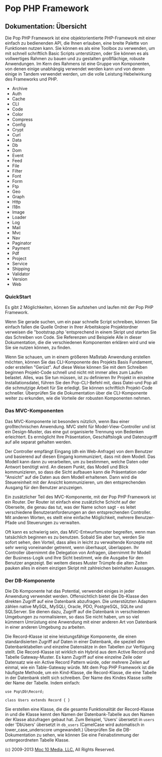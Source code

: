 Pop PHP Framework
=================

Dokumentation: Übersicht
------------------------

Die Pop PHP Framework ist eine objektorientierte PHP-Framework mit einer
einfach zu bedienenden API, die Ihnen erlauben, eine breite Palette von
Funktionen nutzen kann. Sie können es als eine Toolbox zu verwenden, um
mit schnell schriftlich Basic Scripts unterstützen, oder Sie können es
als vollwertiges Rahmen zu bauen und zu gestalten großflächige, robuste
Anwendungen. Im Kern des Rahmens ist eine Gruppe von Komponenten, von
denen einige unabhängig verwendet werden kann und von denen einige in
Tandem verwendet werden, um die volle Leistung Hebelwirkung des
Frameworks und PHP.

-   Archive
-   Auth
-   Cache
-   CLI
-   Code
-   Color
-   Compress
-   Config
-   Crypt
-   Curl
-   Data
-   Db
-   Dom
-   Event
-   Feed
-   File
-   Filter
-   Font
-   Form
-   Ftp
-   Geo
-   Graph
-   Http
-   I18n
-   Image
-   Loader
-   Log
-   Mail
-   Mvc
-   Nav
-   Paginator
-   Payment
-   Pdf
-   Project
-   Service
-   Shipping
-   Validator
-   Version
-   Web

### QuickStart

Es gibt 2 Möglichkeiten, können Sie aufstehen und laufen mit der Pop PHP
Framework.

Wenn Sie gerade suchen, um ein paar schnelle Script schreiben, können
Sie einfach fallen die Quelle Ordner in Ihrer Arbeitskopie Projektordner
verweisen die "bootstrap.php 'entsprechend in einem Skript und starten
Sie das Schreiben von Code. Sie Referenzen und Beispiele Alle in dieser
Dokumentation, die die verschiedenen Komponenten erklären wird und wie
Sie sie nutzen können, zu finden.

Wenn Sie schauen, um in einem größeren Maßstab Anwendung erstellen
möchten, können Sie das CLI-Komponente des Projekts Basis Fundament,
oder erstellen "Gerüst". Auf diese Weise können Sie mit dem Schreiben
beginnen Projekt-Code schnell und nicht mit immer alles zum Laufen
belastet. Alles, was Sie tun müssen, ist zu definieren Ihr Projekt in
einzelne Installationsdatei, führen Sie den Pop-CLI-Befehl mit, dass
Datei-und Pop all die schmutzige Arbeit für Sie erledigt. Sie können
schriftlich Projekt-Code schneller. Überprüfen Sie die Dokumentation
über die CLI-Komponente weiter zu erkunden, wie die Vorteile der
robusten Komponenten nehmen.

### Das MVC-Komponenten

Das MVC-Komponente ist besonders nützlich, wenn Bau einer
großtechnischen Anwendung. MVC steht für Model-View-Controller und ist
ein Design-Muster, das eine gut organisierte Trennung von Bedenken
erleichtert. Es ermöglicht Ihre Präsentation, Geschäftslogik und
Datenzugriff auf alle separat gehalten werden.

Der Controller empfängt Eingang (dh ein Web-Anfrage) von dem Benutzer
und basierend auf diesen Eingang kommuniziert, dass mit dem Modell. Das
Modell kann dann zu verarbeiten, um zu bestimmen, welche Daten oder
Antwort benötigt wird. An diesem Punkt, das Modell und Blick
kommunizieren, so dass die Sicht aufbauen kann die Präsentation oder
"Ansicht" auf die Daten aus dem Modell erhaltenen. Dann wird die
Steuereinheit mit der Ansicht kommunizieren, um den entsprechenden
Ausgang für den Benutzer anzuzeigen.

Ein zusätzlicher Teil des MVC-Komponente, mit der Pop PHP Framework ist
ein Router. Der Router ist einfach eine zusätzliche Schicht auf der
Oberseite, die genau das tut, was der Name schon sagt - es leitet
verschiedene Benutzeranforderungen an den entsprechenden Controller. Mit
anderen Worten, es stellt eine einfache Möglichkeit, mehrere
Benutzer-Pfade und Steuerungen zu verwalten.

Oft kann es schwierig sein, das MVC-Entwurfsmuster begreifen, wenn man
tatsächlich beginnen es zu benutzen. Sobald Sie aber tun, werden Sie
sofort sehen, den Vorteil, dass alles in leicht zu verwaltende Konzepte
mit sehr wenig voneinander getrennt, wenn überhaupt, überlappen. Ihr
Controller übernimmt die Delegation von Anfragen, übernimmt Ihr Modell
der Business-Logik und Ihre Sicht bestimmt, wie die Ausgabe für den
Benutzer angezeigt. Bei weitem dieses Muster Trümpfe die alten Zeiten
pauken alles in einem einzigen Skript mit zahlreichen beinhalten
Aussagen.

### Der DB-Komponente

Die Db Komponente hat das Potential, verwendet einiges in jeder
Anwendung verwendet werden. Offensichtlich bietet die Db-Klasse den
direkten Zugriff auf eine Datenbank abzufragen. Die unterstützten
Adaptern zählen native MySQL, MySQLi, Oracle, PDO, PostgreSQL, SQLite
und SQLServer. Sie dienen dazu, Zugriff auf die Datenbank in
verschiedenen Umgebungen zu normalisieren, so dass Sie nicht haben,
um so viel kümmern Umrüstung eine Anwendung mit einer anderen Art von
Datenbank in einer anderen Umgebung zu arbeiten.

Die Record-Klasse ist eine leistungsfähige Komponente, die einen
standardisierten Zugriff auf Daten in einer Datenbank, die speziell
den Datenbanktabellen und einzelne Datensätze in den Tabellen zur
Verfügung stellt. Die Record-Klasse ist wirklich ein Hybrid aus dem
Active Record und Tabelle Gateway-Muster. Es kann Zugriff auf eine
einzelne Zeile oder Datensatz wie ein Active Record Pattern würde,
oder mehrere Zeilen auf einmal, wie ein Table-Gateway würde. Mit dem
Pop PHP Framework ist die häufigste Methode, um ein Kind-Klasse, die
Record-Klasse, die eine Tabelle in der Datenbank stellt sich schreiben.
Der Name des Kindes Klasse sollte der Name der Tabelle. Indem einfach:

    use Pop\Db\Record;

    class Users extends Record { }

Sie erstellen eine Klasse, die die gesamte Funktionalität der
Record-Klasse in und die Klasse kennt den Namen der Datenbank-Tabelle
aus den Namen der Klasse abzufragen gebaut hat. Zum Beispiel, 'Users'
übersetzt in `users` oder 'DbUsers' übersetzt in `db_users` (CamelCase
wird automatisch in lower_case_underscore umgewandelt.) Überprüfen Sie
die DB-Dokumentation zu sehen, wie können Sie eine Feinabstimmung der
untergeordneten Tabelle Klasse.

\(c) 2009-2013 [Moc 10 Media, LLC.](http://www.moc10media.com) All
Rights Reserved.
